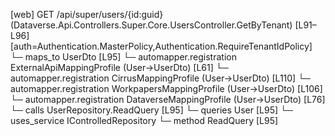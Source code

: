 [web] GET /api/super/users/{id:guid}  (Dataverse.Api.Controllers.Super.Core.UsersController.GetByTenant)  [L91–L96] [auth=Authentication.MasterPolicy,Authentication.RequireTenantIdPolicy]
  └─ maps_to UserDto [L95]
    └─ automapper.registration ExternalApiMappingProfile (User->UserDto) [L61]
    └─ automapper.registration CirrusMappingProfile (User->UserDto) [L110]
    └─ automapper.registration WorkpapersMappingProfile (User->UserDto) [L106]
    └─ automapper.registration DataverseMappingProfile (User->UserDto) [L76]
  └─ calls UserRepository.ReadQuery [L95]
  └─ queries User [L95]
  └─ uses_service IControlledRepository<User>
    └─ method ReadQuery [L95]

